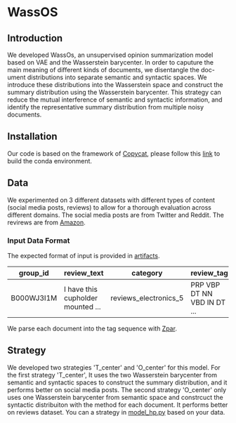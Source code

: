 # WassOS

## Introduction

We developed WassOs, an unsupervised opinion summarization model based on VAE and the
Wasserstein barycenter. In order to caputure the main meaning of different kinds of documents, we disentangle the doc-
ument distributions into separate semantic and syntactic spaces. We introduce these distributions into the Wasserstein
space and construct the summary distribution using the Wasserstein barycenter. This strategy can reduce the
mutual interference of semantic and syntactic information, and identify the representative
summary distribution from multiple noisy documents. 

## Installation

Our code is based on the framework of [Copycat](https://arxiv.org/abs/1911.02247), please follow this [link](https://github.com/abrazinskas/Copycat-abstractive-opinion-summarizer) to build the conda environment.

## Data

We experimented on 3 different datasets with different types
of content (social media posts, reviews) to allow
for a thorough evaluation across different domains. The social media posts are from Twitter and Reddit. The revirews are from [Amazon](https://cseweb.ucsd.edu/~jmcauley/datasets.html).

### Input Data Format

The expected format of input is provided in [artifacts](wassos/artifacts/amazon/data/input_example). 

group_id | review_text | category | review_tag
--- | --- | --- | ---
B000WJ3I1M | I have this cupholder mounted ...  | reviews_electronics_5 | PRP VBP DT NN VBD IN DT ...

We parse each document into the tag sequence with [Zpar](https://www.sutd.edu.sg/cmsresource/faculty/yuezhang/zpar.html).

## Strategy

We developed two strategies 'T_center' and 'O_center' for this model. For the first strategy 'T_center', It uses the two Wasserstein barycenter 
from semantic and syntactic spaces to construct the summary distribution, and it performs better on social media posts. The second strategy 'O_center' only 
uses one Wasserstein barycenter from semantic space and constrcuct the syntactic distribuiton with the method for each document. It performs better on 
reviews dataset. You can a strategy in [model_hp.py](wassos/utils/hparams/model_hp.py) based on your data.




